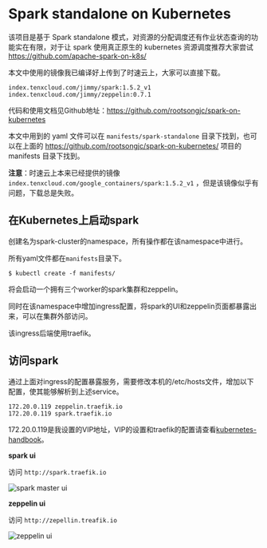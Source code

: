 # Spark standalone on Kubernetes

该项目是基于 Spark standalone 模式，对资源的分配调度还有作业状态查询的功能实在有限，对于让 spark 使用真正原生的 kubernetes 资源调度推荐大家尝试 https://github.com/apache-spark-on-k8s/

本文中使用的镜像我已编译好上传到了时速云上，大家可以直接下载。

```
index.tenxcloud.com/jimmy/spark:1.5.2_v1
index.tenxcloud.com/jimmy/zeppelin:0.7.1
```

代码和使用文档见Github地址：https://github.com/rootsongjc/spark-on-kubernetes

本文中用到的 yaml 文件可以在 `manifests/spark-standalone` 目录下找到，也可以在上面的 https://github.com/rootsongjc/spark-on-kubernetes/ 项目的 manifests 目录下找到。

**注意**：时速云上本来已经提供的镜像 `index.tenxcloud.com/google_containers/spark:1.5.2_v1` ，但是该镜像似乎有问题，下载总是失败。

## 在Kubernetes上启动spark

创建名为spark-cluster的namespace，所有操作都在该namespace中进行。

所有yaml文件都在`manifests`目录下。

```
$ kubectl create -f manifests/
```

将会启动一个拥有三个worker的spark集群和zeppelin。

同时在该namespace中增加ingress配置，将spark的UI和zeppelin页面都暴露出来，可以在集群外部访问。

该ingress后端使用traefik。

## 访问spark

通过上面对ingress的配置暴露服务，需要修改本机的/etc/hosts文件，增加以下配置，使其能够解析到上述service。

```
172.20.0.119 zeppelin.traefik.io
172.20.0.119 spark.traefik.io
```

172.20.0.119是我设置的VIP地址，VIP的设置和traefik的配置请查看[kubernetes-handbook](https://github.com/rootsongjc/kubernetes-handbook)。

**spark ui**

访问 `http://spark.traefik.io`

![spark master ui](../images/spark-ui.jpg)

**zeppelin ui**

访问 `http://zepellin.treafik.io`

![zeppelin ui](../images/zeppelin-ui.jpg)
